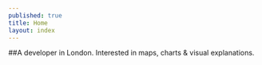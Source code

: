 ```yaml
---
published: true
title: Home
layout: index
---
```

##A developer in London. Interested in maps, charts &amp; visual explanations.